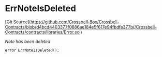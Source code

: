 # ErrNoteIsDeleted
[Git Source](https://github.com/Crossbell-Box/Crossbell-Contracts/blob/d4bcd4403377f0886ae184e5f617e94fbdfa377b(/Crossbell-Contracts/contracts/libraries/Error.sol)

*Note has been deleted*


```solidity
error ErrNoteIsDeleted();
```

